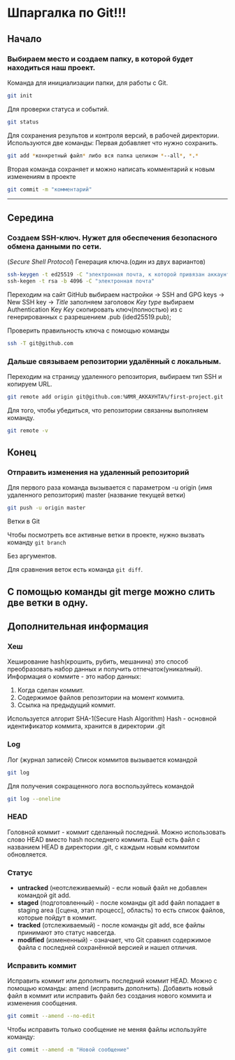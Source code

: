 # Шпаргалка по Git!!!

## Начало
### Выбираем место и создаем папку, в которой будет находиться наш проект.
Команда для инициализации папки, для работы с Git.
```bash
git init
```
Для проверки статуса и событий.
```bash
git status 
```
Для сохранения результов и контроля версий, в рабочей директории.
Используются две команды:
Первая добавляет что нужно сохранить.
```bash
git add *конкретный файл* либо вся папка целиком *--all*, *.*
```
Вторая команда сохраняет и можно написать комментарий к новым изменениям в проекте
```bash
git commit -m "комментарий"
```
-----
## Середина

### Создаем SSH-ключ. Нужет для обеспечения безопасного обмена данными по сети.
(_Secure Shell Protocol_)
Генерация ключа.(один из двух вариантов)

```bash
ssh-keygen -t ed25519 -C "электронная почта, к которой привязан аккаунт от GitHub"
ssh-kegen -t rsa -b 4096 -C "электронная почта"
```
Переходим на сайт GitHub выбираем настройки -> SSH and GPG keys -> New SSH key ->
*Title* заполняем заголовок
*Key type* выбираем Authentication Key
*Key* скопировать ключ(полностью) из с генерированных с разрешением .pub (ided25519.pub);

Проверить правильность ключа с помощью команды
```bash
ssh -T git@github.com 
```
### Дальше связываем репозитории удалённый с локальным.
Переходим на страницу удаленного репозитория, выбираем тип SSH и копируем URL.
```bash
git remote add origin git@github.com:%ИМЯ_АККАУНТА%/first-project.git
```
Для того, чтобы убедиться, что репозитории связанны выполняем команду.
```bash
git remote -v
```
## Конец

### Отправить изменения на удаленный репозиторий 
Для первого раза команда вызывается с параметром -u origin (имя удаленного репозитория) master (название текущей ветки)
```bash
git push -u origin master
```
Ветки в Git

Чтобы посмотреть все активные ветки в проекте, нужно вызвать команду
``git branch``

   Без аргументов.

Для сравнения веток есть команда ``git diff``.

С помощью команды git merge можно слить две ветки в одну.
------
## Дополнительная информация 
### Хеш
Хеширование hash(крошить, рубить, мешанина) это способ преобразовать набор данных и получить отпечаток(уникалный).
Информация о коммите - это набор данных:
1. Когда сделан коммит.
2. Содержимое файлов репозитории на момент коммита.
3. Ссылка на предыдущий коммит.

Используется алгорит SHA-1(Secure Hash Algorithm)
Hash - основной идентификатор коммита, хранится в директории .git

### Log

Лог (журнал записей)
Список коммитов вызывается командой
```bash
git log 
```
Для получения сокращенного лога воспользуйтесь командой
```bash
git log --oneline
```

### HEAD

Головной коммит - коммит сделанный последний.
Можно использовать слово HEAD вместо hash последнего коммита.
Ещё есть файл с названием HEAD в директории .git, с каждым новым коммитом обновляется.

### Статус

* **untracked** (неотслеживаемый) - если новый файл не добавлен командой git add.
* **staged** (подготовленный) - после команды git add файл попадает в staging area ([сцена, этап процесс], область)
то есть список файлов, которые пойдут в коммит.
* **tracked** (отслеживаемый) - после команды git add, все файлы принимают это статус навсегда.
* **modified** (измененный) - означает, что Git сравнил содержимое файла с последней сохранённой версией и нашел отличия.

### Исправить коммит
Исправить коммит или дополнить последний коммит HEAD. Можно с помощью команды:
amend (исправить дополнить). Добавить новый файл в коммит или исправить файл без создания нового коммита и изменения сообщения.
```bash
git commit --amend --no-edit 
```
Чтобы исправить только сообщение не меняя файлы используйте команду:
```bash
git commit --amend -m "Новой сообщение"
```


